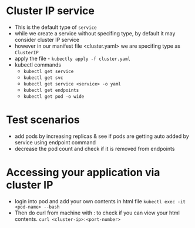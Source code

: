 # Cluster IP service
* This is the default type of `service`
* while we create a service without specifing type, by default it may consider cluster IP service
* however in our manifest file <cluster.yaml> we are specifing type as `ClusterIP`
* apply the file - `kubectly apply -f cluster.yaml`
* kubectl commands
    - `kubectl get service`
    - `kubectl get svc`
    - `kubectl get service <service> -o yaml`
    - `kubectl get endpoints`
    - `kubectl get pod -o wide`

# Test scenarios 
* add pods by increasing replicas & see if pods are getting auto added by service using endpoint command
* decrease the pod count and check if it is removed from endpoints

# Accessing your application via cluster IP
* login into pod and add your own contents in html file 
  `kubectl exec -it <pod-name> --bash`
* Then do curl from machine with <cluster-ip>:<port> to check if you can view your html contents.
  `curl <cluster-ip>:<port-number>`